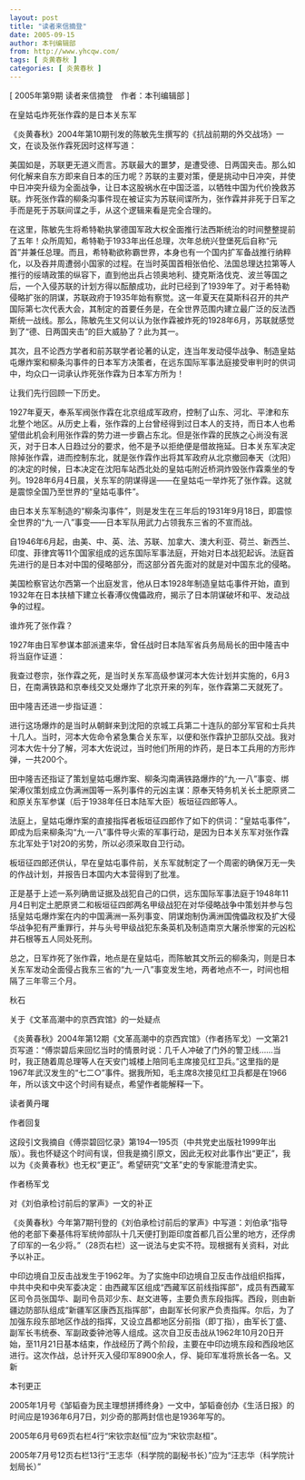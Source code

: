 ```yaml
---
layout: post
title: "读者来信摘登"
date: 2005-09-15
author: 本刊编辑部
from: http://www.yhcqw.com/
tags: [ 炎黄春秋 ]
categories: [ 炎黄春秋 ]
---
```



[ 2005年第9期 读者来信摘登　作者：本刊编辑部 ]

在皇姑屯炸死张作霖的是日本关东军

《炎黄春秋》2004年第10期刊发的陈敏先生撰写的《抗战前期的外交战场》一文，在谈及张作霖死因时这样写道：


美国如是，苏联更无道义而言。苏联最大的噩梦，是遭受德、日两国夹击。那么如何化解来自东方即来自日本的压力呢？苏联的主要对策，便是挑动中日冲突，并使中日冲突升级为全面战争，让日本这股祸水在中国泛滥，以牺牲中国为代价挽救苏联。炸死张作霖的柳条沟事件现在被证实为苏联间谍所为，张作霖并非死于日军之手而是死于苏联间谍之手，从这个逻辑来看是完全合理的。


在这里，陈敏先生将希特勒执掌德国军政大权全面推行法西斯统治的时间整整提前了五年！众所周知，希特勒于1933年出任总理，次年总统兴登堡死后自称“元首”并兼任总理。而且，希特勒欲称霸世界，本身也有一个国内扩军备战推行纳粹化，以及吞并周遭弱小国家的过程。在当时英国首相张伯伦、法国总理达拉第等人推行的绥靖政策的纵容下，直到他出兵占领奥地利、捷克斯洛伐克、波兰等国之后，一个入侵苏联的计划方得以酝酿成功，此时已经到了1939年了。对于希特勒侵略扩张的阴谋，苏联政府于1935年始有察觉。这一年夏天在莫斯科召开的共产国际第七次代表大会，其制定的首要任务是，在全世界范围内建立最广泛的反法西斯统一战线。那么，陈敏先生又何以认为张作霖被炸死的1928年6月，苏联就感觉到了“德、日两国夹击”的巨大威胁了？此为其一。


其次，且不论西方学者和前苏联学者论著的认定，连当年发动侵华战争、制造皇姑屯爆炸案和柳条沟事件的日本军方决策者，在远东国际军事法庭接受审判时的供词中，均众口一词承认炸死张作霖为日本军方所为！

让我们先行回顾一下历史。


1927年夏天，奉系军阀张作霖在北京组成军政府，控制了山东、河北、平津和东北整个地区。从历史上看，张作霖的上台曾经得到过日本人的支持，而日本人也希望借此机会利用张作霖的势力进一步霸占东北。但是张作霖的民族之心尚没有泯灭，对于日本人日趋过分的要求，他不是予以拒绝便是借故拖延。日本关东军决定除掉张作霖，进而控制东北，就是张作霖作出将其军政府从北京撤回奉天（沈阳）的决定的时候，日本决定在沈阳车站西北处的皇姑屯附近桥洞炸毁张作霖乘坐的专列。1928年6月4日晨，关东军的阴谋得逞——在皇姑屯一举炸死了张作霖。这就是震惊全国乃至世界的“皇姑屯事件”。

由日本关东军制造的“柳条沟事件”，则是发生在三年后的1931年9月18日，即震惊全世界的“九·一八”事变——日本军队用武力占领我东三省的不宣而战。


自1946年6月起，由美、中、英、法、苏联、加拿大、澳大利亚、荷兰、新西兰、印度、菲律宾等11个国家组成的远东国际军事法庭，开始对日本战犯起诉。法庭首先进行的是日本对中国的侵略部分，而这部分首先面对的就是对中国东北的侵略。


美国检察官达尔西第一个出庭发言，他从日本1928年制造皇姑屯事件开始，直到1932年在日本扶植下建立长春溥仪傀儡政府，揭示了日本阴谋破坏和平、发动战争的过程。

谁炸死了张作霖？

1927年由日军参谋本部派遣来华，曾任战时日本陆军省兵务局局长的田中隆吉中将当庭作证道：

我查过卷宗，张作霖之死，是当时关东军高级参谋河本大佐计划并实施的，6月3日，在南满铁路和京奉线交叉处爆炸了北京开来的列车，张作霖第二天就死了。

田中隆吉还进一步指证道：


进行这场爆炸的是当时从朝鲜来到沈阳的京城工兵第二十连队的部分军官和士兵共十几人。当时，河本大佐命令紧急集合关东军，以便和张作霖护卫部队交战。我对河本大佐十分了解，河本大佐说过，当时他们所用的炸药，是日本工兵用的方形炸弹，一共200个。


田中隆吉还指证了策划皇姑屯爆炸案、柳条沟南满铁路爆炸的“九·一八”事变、绑架溥仪策划成立伪满洲国等一系列事件的元凶主谋：原奉天特务机关长土肥原贤二和原关东军参谋（后于1938年任日本陆军大臣）板垣征四郎等人。


法庭上，皇姑屯爆炸案的直接指挥者板垣征四郎作了如下的供词：“皇姑屯事件”，即成为后来柳条沟“九·一八”事件导火索的军事行动，是因为日本关东军对张作霖东北军处于1对20的劣势，所以必须采取自卫行动。

板垣征四郎还供认，早在皇姑屯事件前，关东军就制定了一个周密的确保万无一失的作战计划，并报告日本国内大本营得到了批准。


正是基于上述一系列确凿证据及战犯自己的口供，远东国际军事法庭于1948年11月4日判定土肥原贤二和板垣征四郎两名甲级战犯在对华侵略战争中策划并参与包括皇姑屯爆炸案在内的中国满洲一系列事变、阴谋炮制伪满洲国傀儡政权及扩大侵华战争犯有严重罪行，并与头号甲级战犯东条英机及制造南京大屠杀惨案的元凶松井石根等五人同处死刑。


总之，日军炸死了张作霖，地点是在皇姑屯，而陈敏其文所云的柳条沟，则是日本关东军发动全面侵占我东三省的“九·一八”事变发生地，两者地点不一，时间也相隔了三年零三个月。

秋石

关于《文革高潮中的京西宾馆》的一处疑点


《炎黄春秋》2004年第12期《文革高潮中的京西宾馆》（作者扬军戈）一文第21页写道：“傅崇碧后来回忆当时的情景时说：几千人冲破了门外的警卫线……当时，我正随着周总理等人在天安门城楼上陪同毛主席接见红卫兵。”这里指的是1967年武汉发生的“七二○”事件。据我所知，毛主席8次接见红卫兵都是在1966年，所以该文中这个时间有疑点，希望作者能解释一下。

读者黄丹曙

作者回复


这段引文我摘自《傅崇碧回忆录》第194—195页（中共党史出版社1999年出版）。我也怀疑这个时间有误，但我是摘引原文，因此无权对此事作出“更正”，我以为《炎黄春秋》也无权“更正”。希望研究“文革”史的专家能澄清史实。

作者杨军戈

对《刘伯承检讨前后的掌声》一文的补正


《炎黄春秋》今年第7期刊登的《刘伯承检讨前后的掌声》中写道：刘伯承“指导他的老部下秦基伟将军统帅部队十几天便打到距印度首都几百公里的地方，还俘虏了印军的一名少将。”（28页右栏）这一说法与史实不符。现根据有关资料，对此予以补正。


中印边境自卫反击战发生于1962年。为了实施中印边境自卫反击作战组织指挥，中共中央和中央军委决定：由西藏军区组成“西藏军区前线指挥部”，成员有西藏军区司令员张国华、副司令员邓少东、赵文进等，主要负责东段指挥。西段，则由新疆边防部队组成“新疆军区康西瓦指挥部”，由副军长何家产负责指挥。尔后，为了加强东段东部地区作战的指挥，又设立昌都地区分前指（即丁指），由军长丁盛、副军长韦统泰、军副政委钟池等人组成。这次自卫反击战从1962年10月20日开始，至11月21日基本结束，作战经历了两个阶段，主要在中印边境东段和西段地区进行。这次作战，总计歼灭入侵印军8900余人，俘、毙印军准将旅长各一名。又新

本刊更正

2005年1月号《邹韬奋为民主理想拼搏终身》一文中，邹韬奋创办《生活日报》的时间应是1936年6月7日，刘少奇的那两封信也是1936年写的。

2005年6月号69页右栏4行“宋钦宗赵恒”应为“宋钦宗赵桓”。

2005年7月号12页右栏13行“王志华（科学院的副秘书长）”应为“汪志华（科学院计划局长）”



